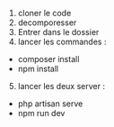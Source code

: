 1. cloner le code
2. decomporesser
3. Entrer dans le dossier
4. lancer les commandes : 
- composer install
- npm install
5. lancer les deux server :
- php artisan serve
- npm run dev
